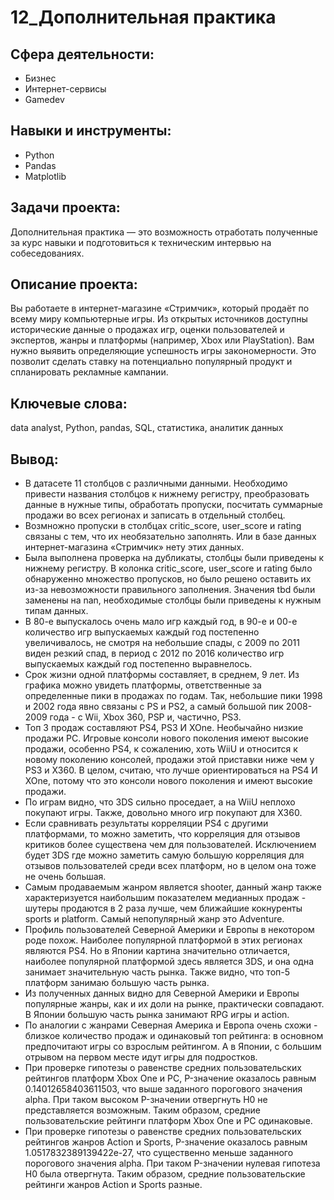 # 12_Дополнительная практика
## Сфера деятельности:
- Бизнес
- Интернет-сервисы
- Gamedev
## Навыки и инструменты:
- Python
- Pandas
- Matplotlib
## Задачи проекта:
Дополнительная практика — это возможность отработать полученные за курс навыки и подготовиться к техническим интервью на собеседованиях.
## Описание проекта:
Вы работаете в интернет-магазине «Стримчик», который продаёт по всему миру компьютерные игры. Из открытых источников доступны исторические данные о продажах игр, оценки пользователей и экспертов, жанры и платформы (например, Xbox или PlayStation). Вам нужно выявить определяющие успешность игры закономерности. Это позволит сделать ставку на потенциально популярный продукт и спланировать рекламные кампании.
## Ключевые слова:
data analyst, Python, pandas, SQL, статистика, аналитик данных
## Вывод:
- В датасете 11 столбцов с различными данными. Необходимо привести названия столбцов к нижнему регистру, преобразовать данные в нужные типы, обработать пропуски, посчитать суммарные продажи во всех регионах и записать в отдельный столбец.
- Возмножно пропуски в столбцах critic_score, user_score и rating связаны с тем, что их необязательно заполнять. Или в базе данных интернет-магазина «Стримчик» нету этих данных.
- Была выполнена проверка на дубликаты, столбцы были приведены к нижнему регистру. В колонка critic_score, user_score и rating было обнаруженно множество пропусков, но было решено оставить их из-за невозможности правильного заполнения. Значения tbd были заменены на nan, необходимые столбцы были приведены к нужным типам данных.
- В 80-е выпускалось очень мало игр каждый год, в 90-е и 00-е количество игр выпускаемых каждый год постепенно увеличивалось, не смотря на небольшие спады, с 2009 по 2011 виден резкий спад, в период с 2012 по 2016 количество игр выпускаемых каждый год постепенно выравнелось.
- Срок жизни одной платформы составляет, в среднем, 9 лет. Из графика можно увидеть платформы, ответственные за определенные пики в продажах по годам. Так, небольшие пики 1998 и 2002 года явно связаны с PS и PS2, а самый большой пик 2008-2009 года - с Wii, Xbox 360, PSP и, частично, PS3.
- Топ 3 продаж составляют PS4, PS3 И XOne. Необычайно низкие продажи PC. Игровые консоли нового поколения имеют высокие продажи, особенно PS4, к сожалению, хоть WiiU и относится к новому поколению консолей, продажи этой приставки ниже чем у PS3 и Х360. В целом, считаю, что лучше ориентироваться на PS4 И XOne, потому что это консоли нового поколения и имеют высокие продажи.
- По играм видно, что 3DS сильно проседает, а на WiiU неплохо покупают игры. Также, довольно много игр покупают для X360.
- Если сравнивать результаты корреляции PS4 с другими платформами, то можно заметить, что корреляция для отзывов критиков более существена чем для пользователей. Исключением будет 3DS где можно заметить самую большую корреляция для отзывов пользователей среди всех платформ, но в целом она тоже не очень большая.
- Самым продаваемым жанром является shooter, данный жанр также характеризуется наибольшим показателем медианных продаж - шутеры продаются в 2 раза лучше, чем ближайшие кокнуренты sports и platform. Самый непопулярный жанр это Adventure.
- Профиль пользователей Северной Америки и Европы в некотором роде похож. Наиболее популярной платформой в этих регионах являются PS4. Но в Японии картина значительно отличается, наиболее популярной платформой здесь является 3DS, и она одна занимает значительную часть рынка. Также видно, что топ-5 платформ занимаю большую часть рынка.
- Из полученных данных видно для Северной Америки и Европы популярные жанры, как и их доли на рынке, практически совпадают. В Японии большую часть рынка занимают RPG игры и action.
- По аналогии с жанрами Северная Америка и Европа очень схожи - близкое количество продаж и одинаковый топ рейтинга: в основном предпочитают игры со взрослым рейтингом. А в Японии, с большим отрывом на первом месте идут игры для подростков.
- При проверке гипотезы о равенстве средних пользовательских рейтингов платформ Xbox One и PC, P-значение оказалось равным 0.14012658403611503, что выше заданного порогового значения alpha. При таком высоком P-значении отвергнуть H0 не представляется возможным. Таким образом, средние пользовательские рейтинги платформ Xbox One и PC одинаковые.
- При проверке гипотезы о равенстве средних пользовательских рейтингов жанров Action и Sports, P-значение оказалось равным 1.0517832389139422e-27, что существенно меньше заданного порогового значения alpha. При таком P-значении нулевая гипотеза H0 была отвергнута. Таким образом, средние пользовательские рейтинги жанров Action и Sports разные.

